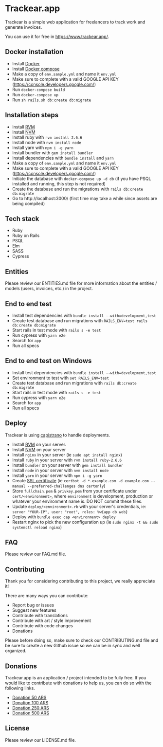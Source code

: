 # Trackear.app
Trackear is a simple web application for freelancers to track work and generate invoices.

You can use it for free in https://www.trackear.app/.

## Docker installation
- Install [Docker](https://docs.docker.com/get-docker/)
- Install [Docker compose](https://docs.docker.com/compose/install/)
- Make a copy of `env.sample.yml` and name it `env.yml`
- Make sure to complete with a valid GOOGLE API KEY (https://console.developers.google.com/)
- Run `docker-compose build`
- Run `docker-compose up`
- Run `sh rails.sh db:create db:migrate`

## Installation steps
- Install [RVM](https://rvm.io/)
- Install [NVM](https://github.com/nvm-sh/nvm)
- Install ruby with `rvm install 2.6.6`
- Install node with `nvm install node`
- Install yarn with `npm i -g yarn`
- Install bundler with `gem install bundler`
- Install dependencies with `bundle install` and `yarn`
- Make a copy of `env.sample.yml` and name it `env.yml`
- Make sure to complete with a valid GOOGLE API KEY (https://console.developers.google.com/)
- Initiate the database with `docker-compose up -d db` (if you have PSQL installed and running, this step is not required)
- Create the database and run the migrations with `rails db:create db:migrate`
- Go to http://localhost:3000/ (first time may take a while since assets are being compiled)

## Tech stack
- Ruby
- Ruby on Rails
- PSQL
- Elm
- SASS
- Cypress

## Entities
Please review our ENTITIES.md file for more information about the entities / models (users, invoices, etc.) in the project.

## End to end test
- Install test dependencies with `bundle install --with=development,test`
- Create test database and run migrations with `RAILS_ENV=test rails db:create db:migrate`
- Start rails in test mode with `rails s -e test`
- Run cypress with `yarn e2e`
- Search for `app`
- Run all specs

## End to end test on Windows
- Install test dependencies with `bundle install --with=development,test`
- Set environment to test with `set RAILS_ENV=test`
- Create test database and run migrations with `rails db:create db:migrate`
- Start rails in test mode with `rails s -e test`
- Run cypress with `yarn e2e`
- Search for `app`
- Run all specs

## Deploy
Trackear is using [capistrano](https://capistranorb.com/) to handle deployments.

- Install [RVM](https://rvm.io/) on your server.
- Install [NVM](https://github.com/nvm-sh/nvm) on your server
- Install `nginx` in your server (ie `sudo apt install nginx`)
- Install `ruby` in your server with `rvm install ruby-2.6.6`
- Install `bundler` on your server with `gem install bundler`
- Install `node` in your server with `nvm install node`
- Install `yarn` in your server with `npm i -g yarn`
- Create [SSL certificate](https://letsencrypt.org/) (ie `certbot -d *.example.com -d example.com --manual --preferred-challenges dns certonly`)
- Store `fullchain.pem` & `privkey.pem` from your certificate under `cert/<environment>`, where `environment` is development, production or whatever your environment name is. DO NOT commit these files.
- Update `deploy/<environment>.rb` with your server's credentials, ie: `server "YOUR-IP", user: "root", roles: %w{app db web}`
- Deploy with `bundle exec cap <environment> deploy`
- Restart nginx to pick the new configuration up (ie `sudo nginx -t && sudo systemctl reload nginx`)

## FAQ
Please review our FAQ.md file.

## Contributing
Thank you for considering contributing to this project, we really appreciate it!

There are many ways you can contribute:

- Report bug or issues
- Suggest new features
- Contribute with translations
- Contribute with art / style improvement
- Contribute with code changes
- Donations

Please before doing so, make sure to check our CONTRIBUTING.md file and be sure to create a new Github issue so we can be in sync and well organized.

## Donations
Trackear.app is an application / project intended to be fully free. If you would like to contribute with donations to help us, you can do so with the following links.

- [Donation 50 ARS](https://www.mercadopago.com.ar/checkout/v1/redirect?pref_id=114997172-e63f95ba-8a6f-45c8-9007-f67087588812)
- [Donation 100 ARS](https://www.mercadopago.com.ar/checkout/v1/redirect?pref_id=114997172-425093a5-2c89-4253-9536-66cb7dc6a314)
- [Donation 250 ARS](https://www.mercadopago.com.ar/checkout/v1/redirect?pref_id=114997172-9735ce3a-6445-4cf0-b0d0-0f49d1cdaff3)
- [Donation 500 ARS](https://www.mercadopago.com.ar/checkout/v1/redirect?pref_id=114997172-ceadee56-00df-48d2-82e0-5168b8c34a0e)

## License
Please review our LICENSE.md file.
